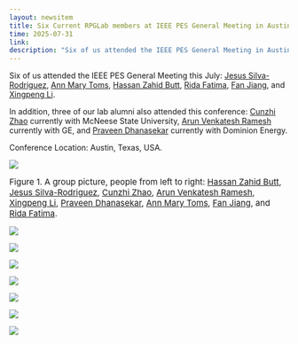 ```yaml
---
layout: newsitem
title: Six Current RPGLab members at IEEE PES General Meeting in Austin
time: 2025-07-31
link: 
description: "Six of us attended the IEEE PES General Meeting in Austin from July 27 - 31."
---
```


Six of us attended the IEEE PES General Meeting this July: <a href="/people/Jesus-SilvaRodriguez" class="" target="_blank">Jesus Silva-Rodriguez</a>, <a href="/people/Ann-Mary-Toms" class="" target="_blank">Ann Mary Toms</a>, <a href="/people/Hassan-Zahid-Butt" class="" target="_blank">Hassan Zahid Butt</a>, <a href="/people/Rida-Fatima" class="" target="_blank">Rida Fatima</a>, <a href="/people/Fan-Jiang" class="" target="_blank">Fan Jiang</a>,  and <a href="/people/Xingpeng-Li/" class="" target="_blank">Xingpeng Li</a>. 

In addition, three of our lab alumni also attended this conference: <a href="/people/Cunzhi-Zhao/" class="" target="_blank">Cunzhi Zhao</a> currently with McNeese State University, <a href="/people/Arun-Venkatesh-Ramesh/" class="" target="_blank">Arun Venkatesh Ramesh</a> currently with GE, and <a href="/people/Praveen-Dhanasekar" class="" target="_blank">Praveen Dhanasekar</a> currently with Dominion Energy.

Conference Location: Austin, Texas, USA.


![](/images/news/2025.07.31_PESGM/1_Grp_Pic.jpg)
<p></p>
<span class="text-figure-legend"  style="font-size:15px;">
Figure 1. A group picture, people from left to right: <a href="/people/Hassan-Zahid-Butt" class="" target="_blank">Hassan Zahid Butt</a>, <a href="/people/Jesus-SilvaRodriguez" class="" target="_blank">Jesus Silva-Rodriguez</a>, <a href="/people/Cunzhi-Zhao/" class="" target="_blank">Cunzhi Zhao</a>, <a href="/people/Arun-Venkatesh-Ramesh/" class="" target="_blank">Arun Venkatesh Ramesh</a>, <a href="/people/Xingpeng-Li/" class="" target="_blank">Xingpeng Li</a>, <a href="/people/Praveen-Dhanasekar" class="" target="_blank">Praveen Dhanasekar</a>, <a href="/people/Ann-Mary-Toms" class="" target="_blank">Ann Mary Toms</a>, <a href="/people/Fan-Jiang" class="" target="_blank">Fan Jiang</a>, and <a href="/people/Rida-Fatima" class="" target="_blank">Rida Fatima</a>.
</span>


![](/images/news/2025.07.31_PESGM/2_Poster_session.jpg)
<p></p>
<span class="text-figure-legend"  style="font-size:15px;">
</span>

![](/images/news/2025.07.31_PESGM/3_Jesus.jpg)
<p></p>
<span class="text-figure-legend"  style="font-size:15px;">
</span>

![](/images/news/2025.07.31_PESGM/4_Fan.jpg)
<p></p>
<span class="text-figure-legend"  style="font-size:15px;">
</span>

![](/images/news/2025.07.31_PESGM/5_Ann.jpg)
<p></p>
<span class="text-figure-legend"  style="font-size:15px;">
</span>

![](/images/news/2025.07.31_PESGM/6_Rida.jpg)
<p></p>
<span class="text-figure-legend"  style="font-size:15px;">
</span>

![](/images/news/2025.07.31_PESGM/7_Linhan.jpg)
<p></p>
<span class="text-figure-legend"  style="font-size:15px;">
</span>

![](/images/news/2025.07.31_PESGM/8_Hassan.jpg)
<p></p>
<span class="text-figure-legend"  style="font-size:15px;">
</span>


<div class="bigspacer"></div>

